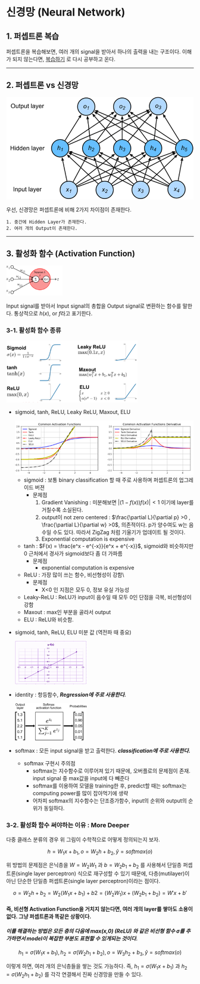 # 신경망 (Neural Network)

## 1. 퍼셉트론 복습
퍼셉트론을 복습해보면, 여러 개의 signal을 받아서 하나의 출력을 내는 구조이다.
이해가 되지 않는다면, [복습하기](2_perceptron.md) 로 다시 공부하고 온다.

------------

## 2. 퍼셉트론 vs 신경망

<img src=../image/NN_structure.svg>

우선, 신경망은 퍼셉트론에 비해 2가지 차이점이 존재한다.
    
    1. 중간에 Hidden Layer가 존재한다.
    2. 여러 개의 Output이 존재한다.

------------

## 3. 활성화 함수 (Activation Function)
<img src=../image/activation_function_procedure.png width=30%>

Input signal를 받아서 Input signal의 총합을 Output signal로 변환하는 함수를 말한다.
통상적으로 $h(x)$, or $f$라고 표기한다.

### 3-1. 활성화 함수 종류
    
<img src=../image/activation_function.png width=70%>

- sigmoid, tanh, ReLU, Leaky ReLU, Maxout, ELU

  <img src=../image/activation_function_derivative.png>
    
    - sigmoid : 보통 binary classification 할 때 주로 사용하며 퍼셉트론의 업그레이드 버젼
      - 문제점
        1. Gradient Vanishing : 미분해보면 $|(1-f(x))f(x)|<1$ 이기에 layer를 거칠수록 소실된다.
        2. output이 not zero centered : $\frac{\partial L}{\partial p} >0 , \frac{\partial L}{\partial w} >0$, 의존적이다. p가 양수여도 w는 음수일 수도 있다. 따라서 ZigZag 처럼 기울기가 업데이트 될 것이다.
        3. Exponential computation is expensive
    - tanh : $F(x) = \frac{e^x - e^{-x}}{e^x + e^{-x}}$, sigmoid와 비슷하지만 0 근처에서 경사가 sigmoid보다 좀 더 가파름
      - 문제점
        - exponential computation is expensive
    - ReLU : 가장 많이 쓰는 함수, 비선형성이 강함\
      - 문제점
        - X<0 인 지점은 모두 0, 정보 유실 가능성
    - Leaky-ReLU : ReLU가 input이 음수일 때 모두 0인 단점을 극복, 비선형성이 강함
    - Maxout : max인 부분을 골라서 output
    - ELU : ReLU와 비슷함.
- sigmoid, tanh, ReLU, ELU 미분 값 (역전파 때 중요)

    <img src=../image/identity_function.png width=40%>

- identity : 항등함수, _**Regression에 주로 사용한다.**_
    
    <img src=../image/softmax.jpeg width=40%>
    
- softmax : 모든 input signal을 받고 출력한다. _**classification에 주로 사용한다.**_

    - softmax 구현시 주의점
      - softmax는 지수함수로 이루어져 있기 때문에, 오버플로의 문제점이 존재. input signal 중 max값을 input에 다 빼준다
      - softmax를 이용하여 모델을 training한 후, predict할 때는 softmax는 computing power를 많이 잡아먹기에 생략
      - 어차피 softmax의 지수함수는 단조증가함수, input의 순위와 output의 순위가 동일하다.

### 3-2. 활성화 함수 써야하는 이유 : More Deeper
다중 클래스 분류의 경우 위 그림이 수학적으로 어떻게 정의되는지 보자.

$$ h = W_1x+b_1, o = W_2h+b_2, \hat y = softmax(o)$$

위 방법의 문제점은 은닉층을 $W=W_2W_1$ 과 $b=W_2b_1+b_2$ 를 사용해서 단일층 퍼셉트론(single layer perceptron) 식으로 재구성할 수 있기 때문에, 다층(mutilayer)이 아닌 단순한 단일층 퍼셉트론(single layer perceptron)이라는 점이다.

$$o=W_2h+b_2=W_2(W_1x+b_1)+b2=(W_2W_1)x+(W_2b_1+b_2)=W'x+b'$$

#### **즉, 비선형 Activation Function을 거치지 않는다면, 여러 개의 layer를 쌓아도 소용이 없다.** 그냥 퍼셉트론과 똑같은 상황이다.

#### _**이를 해결하는 방법은 모든 층의 다음에 max(x,0) (ReLU) 와 같은 비선형 함수 σ를 추가하면서 model이 복잡한 부분도 표현할 수 있게되는 것이다.**_

$$h_1 = \sigma(W_1x+b_1), h_2 = \sigma(W_2h_1+b_2), o = W_3h_2+b_3, \hat y = softmax(o)$$
 
이렇게 하면, 여러 개의 은닉층들을 쌓는 것도 가능하다. 즉, $h_1=σ(W_1x+b_1)$ 과 $h_2=σ(W_2h_1+b_2)$ 를 각각 연결해서 진짜 신경망을 만들 수 있다.